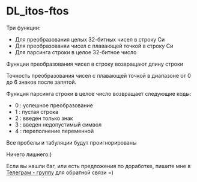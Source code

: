 # DL_itos-ftos
Три функции:
- Для преобразования целых 32-битных чисел в строку Си
- Для преобразованяи чисел с плавающей точкой в строку Си
- Для парсинга строки в целое 32-битное число

Функции преобразования чисел в строку возвращают длину строки

Точность преобразования чисел с плавающей точкой в диапазоне от 0 до 6 знаков после запятой.

Функция парсинга строки в целое число возвращает следующие коды:
- 0 : успешное преобразование
- 1 : пустая строка
- 2 : введен только знак
- 3 : введен недопустимый символ
- 4 : переполнение переменной

Все пробелы и табуляции будут проигнорированы

Ничего лишнего:)

Если вы нашли баг, или есть предложения по доработке, пишите мне в [Телеграм - группу](https://t.me/DLeeFB) для обратной связи =)
